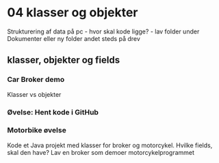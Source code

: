 # 04 klasser og objekter
Strukturering af data på pc - hvor skal kode ligge? - lav folder under Dokumenter eller ny folder andet steds på drev

## klasser, objekter og fields
### Car Broker demo
Klasser vs objekter

### Øvelse: Hent kode i GitHub

### Motorbike øvelse
Kode et Java projekt med klasser for broker og motorcykel.
Hvilke fields, skal den have?
Lav en broker som demoer motorcykelprogrammet
